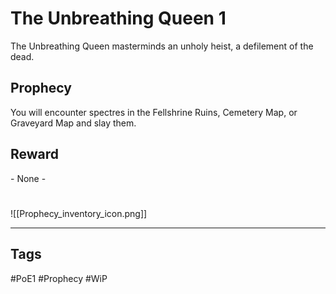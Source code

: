 # The Unbreathing Queen 1
The Unbreathing Queen masterminds an unholy heist, a defilement of the dead.
## Prophecy
You will encounter spectres in the Fellshrine Ruins, Cemetery Map, or Graveyard Map and slay them.
## Reward
\- None -

#
![[Prophecy_inventory_icon.png]]

---
## Tags
#PoE1 
#Prophecy
#WiP 